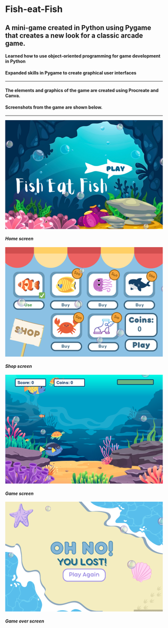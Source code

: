 # Fish-eat-Fish
## A mini-game created in Python using Pygame that creates a new look for a classic arcade game.
#### Learned how to use object-oriented programming for game development in Python
#### Expanded skills in Pygame to create graphical user interfaces
***
#### The elements and graphics of the game are created using Procreate and Canva.
#### Screenshots from the game are shown below. 
***
![Main Screen](https://github.com/asyf16/Fish-eat-Fish/blob/b5713a6512afad14a56d67362c10d149cda7fb04/Pictures/mainscreen.png)
#### *Home screen*
![Shop](https://github.com/asyf16/Fish-eat-Fish/blob/ffcc0016ceef6c440b09110d40f2ee05feadd379/Pictures/shopscreen.png)
#### *Shop screen*
![Game](https://github.com/asyf16/Fish-eat-Fish/blob/ffcc0016ceef6c440b09110d40f2ee05feadd379/Pictures/gamescene.png)
#### *Game screen*
![Lost](https://github.com/asyf16/Fish-eat-Fish/blob/ffcc0016ceef6c440b09110d40f2ee05feadd379/Pictures/lost.png)
#### *Game over screen*
